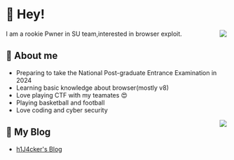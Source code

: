 # 👋 Hey!

<img align="right" src="https://github-readme-stats.vercel.app/api?username=Survive2&show_icons=true&icon_color=0366d6&text_color=24292e&bg_color=ffffff&hide_title=true" />

I am a rookie Pwner in SU team,interested in browser exploit.

## 💬 About me

<!-- * has a black childhood depicted in 300,000 words, may hit the bottom line then go crazy by incident, if this happens, please forgive me, I'm very sorry about that. -->
* Preparing to take the National Post-graduate Entrance Examination in 2024
* Learning basic knowledge about browser(mostly v8)
* Love playing CTF with my teamates :heart_eyes:
* Playing basketball and football
* Love coding and cyber security

<img align="right" src="https://github-readme-stats.vercel.app/api/top-langs/?username=Survive2&layout=compact"/>

## 📮 My Blog
- [h1J4cker's Blog](https://survive2.github.io)

